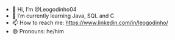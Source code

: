 - 👋 Hi, I’m @Leogodinho04
- 🌱 I’m currently learning Java, SQL and C
- 📫 How to reach me: https://www.linkedin.com/in/leogodinho/
- 😄 Pronouns: he/him

<!---
Leogodinho04/Leogodinho04 is a ✨ special ✨ repository because its `README.md` (this file) appears on your GitHub profile.
You can click the Preview link to take a look at your changes.
--->
